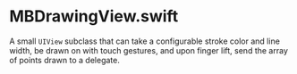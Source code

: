 # MBDrawingView.swift

A small `UIView` subclass that can take a configurable stroke color and line width, be drawn on with touch gestures, and upon finger lift, send the array of points drawn to a delegate. 
